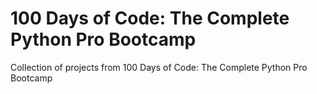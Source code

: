 # 100 Days of Code: The Complete Python Pro Bootcamp
Collection of projects from 100 Days of Code: The Complete Python Pro Bootcamp

